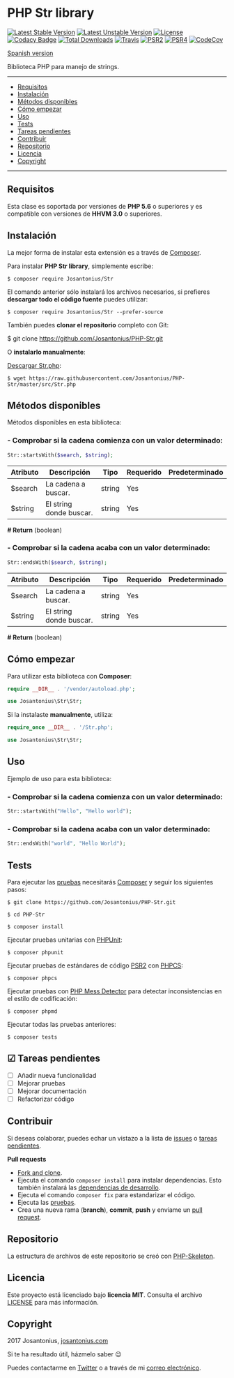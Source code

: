 # PHP Str library

[![Latest Stable Version](https://poser.pugx.org/josantonius/Str/v/stable)](https://packagist.org/packages/josantonius/Str) [![Latest Unstable Version](https://poser.pugx.org/josantonius/Str/v/unstable)](https://packagist.org/packages/josantonius/Str) [![License](https://poser.pugx.org/josantonius/Str/license)](LICENSE) [![Codacy Badge](https://api.codacy.com/project/badge/Grade/76e18fe6d1d74138be3e5bb76daf6127)](https://www.codacy.com/app/Josantonius/PHP-Str?utm_source=github.com&amp;utm_medium=referral&amp;utm_content=Josantonius/PHP-Str&amp;utm_campaign=Badge_Grade) [![Total Downloads](https://poser.pugx.org/josantonius/Str/downloads)](https://packagist.org/packages/josantonius/Str) [![Travis](https://travis-ci.org/Josantonius/PHP-Str.svg)](https://travis-ci.org/Josantonius/PHP-Str) [![PSR2](https://img.shields.io/badge/PSR-2-1abc9c.svg)](http://www.php-fig.org/psr/psr-2/) [![PSR4](https://img.shields.io/badge/PSR-4-9b59b6.svg)](http://www.php-fig.org/psr/psr-4/) [![CodeCov](https://codecov.io/gh/Josantonius/PHP-Str/branch/master/graph/badge.svg)](https://codecov.io/gh/Josantonius/PHP-Str)

[Spanish version](README-ES.md)

Biblioteca PHP para manejo de strings.

---

- [Requisitos](#requisitos)
- [Instalación](#instalación)
- [Métodos disponibles](#métodos-disponibles)
- [Cómo empezar](#cómo-empezar)
- [Uso](#uso)
- [Tests](#tests)
- [Tareas pendientes](#-tareas-pendientes)
- [Contribuir](#contribuir)
- [Repositorio](#repositorio)
- [Licencia](#licencia)
- [Copyright](#copyright)

---

## Requisitos

Esta clase es soportada por versiones de **PHP 5.6** o superiores y es compatible con versiones de **HHVM 3.0** o superiores.

## Instalación 

La mejor forma de instalar esta extensión es a través de [Composer](http://getcomposer.org/download/).

Para instalar **PHP Str library**, simplemente escribe:

    $ composer require Josantonius/Str

El comando anterior sólo instalará los archivos necesarios, si prefieres **descargar todo el código fuente** puedes utilizar:

    $ composer require Josantonius/Str --prefer-source

También puedes **clonar el repositorio** completo con Git:

  $ git clone https://github.com/Josantonius/PHP-Str.git

O **instalarlo manualmente**:

[Descargar Str.php](https://raw.githubusercontent.com/Josantonius/PHP-Str/master/src/Str.php):

    $ wget https://raw.githubusercontent.com/Josantonius/PHP-Str/master/src/Str.php

## Métodos disponibles

Métodos disponibles en esta biblioteca:

### - Comprobar si la cadena comienza con un valor determinado:

```php
Str::startsWith($search, $string);
```

| Atributo | Descripción | Tipo | Requerido | Predeterminado
| --- | --- | --- | --- | --- |
| $search | La cadena a buscar. | string | Yes | |
| $string | El string donde buscar. | string | Yes | |

**# Return** (boolean)

### - Comprobar si la cadena acaba con un valor determinado:

```php
Str::endsWith($search, $string);
```

| Atributo | Descripción | Tipo | Requerido | Predeterminado
| --- | --- | --- | --- | --- |
| $search | La cadena a buscar. | string | Yes | |
| $string | El string donde buscar. | string | Yes | |

**# Return** (boolean)

## Cómo empezar

Para utilizar esta biblioteca con **Composer**:

```php
require __DIR__ . '/vendor/autoload.php';

use Josantonius\Str\Str;
```

Si la instalaste **manualmente**, utiliza:

```php
require_once __DIR__ . '/Str.php';

use Josantonius\Str\Str;
```

## Uso

Ejemplo de uso para esta biblioteca:

### - Comprobar si la cadena comienza con un valor determinado:

```php
Str::startsWith("Hello", "Hello world");
```

### - Comprobar si la cadena acaba con un valor determinado:

```php
Str::endsWith("world", "Hello World");
```

## Tests 

Para ejecutar las [pruebas](tests) necesitarás [Composer](http://getcomposer.org/download/) y seguir los siguientes pasos:

    $ git clone https://github.com/Josantonius/PHP-Str.git
    
    $ cd PHP-Str

    $ composer install

Ejecutar pruebas unitarias con [PHPUnit](https://phpunit.de/):

    $ composer phpunit

Ejecutar pruebas de estándares de código [PSR2](http://www.php-fig.org/psr/psr-2/) con [PHPCS](https://github.com/squizlabs/PHP_CodeSniffer):

    $ composer phpcs

Ejecutar pruebas con [PHP Mess Detector](https://phpmd.org/) para detectar inconsistencias en el estilo de codificación:

    $ composer phpmd

Ejecutar todas las pruebas anteriores:

    $ composer tests

## ☑ Tareas pendientes

- [ ] Añadir nueva funcionalidad
- [ ] Mejorar pruebas
- [ ] Mejorar documentación
- [ ] Refactorizar código

## Contribuir

Si deseas colaborar, puedes echar un vistazo a la lista de
[issues](https://github.com/Josantonius/PHP-Str/issues) o [tareas pendientes](#-tareas-pendientes).

**Pull requests**

* [Fork and clone](https://help.github.com/articles/fork-a-repo).
* Ejecuta el comando `composer install` para instalar dependencias.
  Esto también instalará las [dependencias de desarrollo](https://getcomposer.org/doc/03-cli.md#install).
* Ejecuta el comando `composer fix` para estandarizar el código.
* Ejecuta las [pruebas](#tests).
* Crea una nueva rama (**branch**), **commit**, **push** y envíame un
  [pull request](https://help.github.com/articles/using-pull-requests).

## Repositorio

La estructura de archivos de este repositorio se creó con [PHP-Skeleton](https://github.com/Josantonius/PHP-Skeleton).

## Licencia

Este proyecto está licenciado bajo **licencia MIT**. Consulta el archivo [LICENSE](LICENSE) para más información.

## Copyright

2017 Josantonius, [josantonius.com](https://josantonius.com/)

Si te ha resultado útil, házmelo saber :wink:

Puedes contactarme en [Twitter](https://twitter.com/Josantonius) o a través de mi [correo electrónico](mailto:hello@josantonius.com).